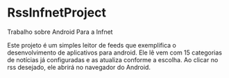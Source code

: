 RssInfnetProject
================

Trabalho sobre Android Para a Infnet

Este projeto é um simples leitor de feeds que exemplifica o desenvolvimento de aplicativos para android. 
Ele lê vem com 15 categorias de notícias já configuradas e as atualiza conforme a escolha. 
Ao clicar no rss desejado, ele abrirá no navegador do Android.
